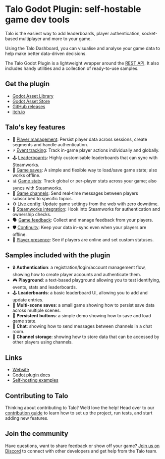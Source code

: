 # Talo Godot Plugin: self-hostable game dev tools

Talo is the easiest way to add leaderboards, player authentication, socket-based multiplayer and more to your game.

Using the Talo Dashboard, you can visualise and analyse your game data to help make better data-driven decisions.

The Talo Godot Plugin is a lightweight wrapper around the [REST API](https://docs.trytalo.com/docs/http/authentication). It also includes handy utilities and a collection of ready-to-use samples.

## Get the plugin

- [Godot Asset Library](https://godotengine.org/asset-library/asset/2936)
- [Godot Asset Store](https://store-beta.godotengine.org/asset/talo/talo-game-services/)
- [GitHub releases](https://github.com/TaloDev/godot/releases)
- [itch.io](https://sleepystudios.itch.io/talo-godot)

## Talo's key features

- 👥 [Player management](https://trytalo.com/players): Persist player data across sessions, create segments and handle authentication.
- ⚡️ [Event tracking](https://trytalo.com/events): Track in-game player actions individually and globally.
- 🕹️ [Leaderboards](https://trytalo.com/leaderboards): Highly customisable leaderboards that can sync with Steamworks.
- 💾 [Game saves](https://trytalo.com/saves): A simple and flexible way to load/save game state; also works offline.
- 📊 [Game stats](https://trytalo.com/stats): Track global or per-player stats across your game; also syncs with Steamworks.
- 💬 [Game 
channels](https://trytalo.com/channels): Send real-time messages between players subscribed to specific topics.
- ⚙️ [Live config](https://trytalo.com/live-config): Update game settings from the web with zero downtime.
- 🔧 [Steamworks integration](https://trytalo.com/steamworks-integration): Hook into Steamworks for authentication and ownership checks.
- 🗣️ [Game feedback](https://trytalo.com/feedback): Collect and manage feedback from your players.
- 🛡️ [Continuity](https://trytalo.com/continuity): Keep your data in-sync even when your players are offline.
- 🔔 [Player presence](https://trytalo.com/players#presence): See if players are online and set custom statuses.

## Samples included with the plugin

- 🔒 **Authentication**: a registration/login/account management flow, showing how to create player accounts and authenticate them.
- 🎮 **Playground**: a text-based playground allowing you to test identifying, events, stats and leaderboards.
- 🕹️ **Leaderboards**: a basic leaderboard UI, allowing you to add and update entries.
- 💾 **Multi-scene saves**: a small game showing how to persist save data across multiple scenes.
- 💾 **Persistent buttons**: a simple demo showing how to save and load game state.
- 💬 **Chat**: showing how to send messages between channels in a chat room.
- 🤝 **Channel storage**: showing how to store data that can be accessed by other players using channels.

## Links

- [Website](https://trytalo.com)
- [Godot plugin docs](https://docs.trytalo.com/docs/godot/install)
- [Self-hosting examples](https://github.com/talodev/hosting)

## Contributing to Talo

Thinking about contributing to Talo? We’d love the help! Head over to our [contribution guide](CONTRIBUTING.md) to learn how to set up the project, run tests, and start adding new features.

## Join the community

Have questions, want to share feedback or show off your game? [Join us on Discord](https://trytalo.com/discord) to connect with other developers and get help from the Talo team.
